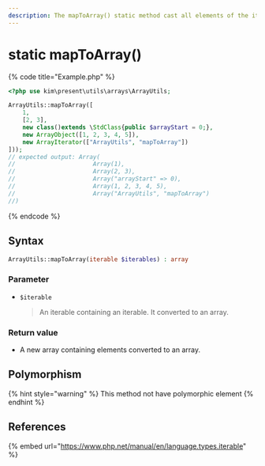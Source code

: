 ```yaml
---
description: The mapToArray() static method cast all elements of the iterable to an array
---
```


# static mapToArray\(\)

{% code title="Example.php" %}
```php
<?php use kim\present\utils\arrays\ArrayUtils;

ArrayUtils::mapToArray([
    1,
    [2, 3],
    new class()extends \StdClass{public $arrayStart = 0;},
    new ArrayObject([1, 2, 3, 4, 5]),
    new ArrayIterator(["ArrayUtils", "mapToArray"])
]));
// expected output: Array(
//                      Array(1),
//                      Array(2, 3),
//                      Array("arrayStart" => 0),
//                      Array(1, 2, 3, 4, 5),
//                      Array("ArrayUtils", "mapToArray")
//)
```
{% endcode %}

## Syntax

```php
ArrayUtils::mapToArray(iterable $iterables) : array
```

### Parameter

* `$iterable`

  > An iterable containing an iterable. It converted to an array.

### Return value

* A new array containing elements converted to an array.

## Polymorphism

{% hint style="warning" %}
This method not have polymorphic element
{% endhint %}

## References

{% embed url="https://www.php.net/manual/en/language.types.iterable" %}



